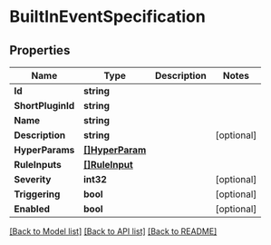 # BuiltInEventSpecification

## Properties

Name | Type | Description | Notes
------------ | ------------- | ------------- | -------------
**Id** | **string** |  | 
**ShortPluginId** | **string** |  | 
**Name** | **string** |  | 
**Description** | **string** |  | [optional] 
**HyperParams** | [**[]HyperParam**](HyperParam.md) |  | 
**RuleInputs** | [**[]RuleInput**](RuleInput.md) |  | 
**Severity** | **int32** |  | [optional] 
**Triggering** | **bool** |  | [optional] 
**Enabled** | **bool** |  | [optional] 

[[Back to Model list]](../README.md#documentation-for-models) [[Back to API list]](../README.md#documentation-for-api-endpoints) [[Back to README]](../README.md)


